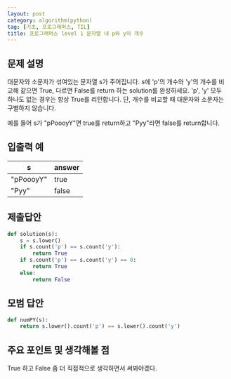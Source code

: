 ```yaml
---
layout: post
category: algorithm(python)
tag: [기초, 프로그래머스, TIL]
title: 프로그래머스 level 1 문자열 내 p와 y의 개수
---
```


## 문제 설명

대문자와 소문자가 섞여있는 문자열 s가 주어집니다. s에 'p'의 개수와 'y'의 개수를 비교해 같으면 True, 다르면 False를 return 하는 solution를 완성하세요. 'p', 'y' 모두 하나도 없는 경우는 항상 True를 리턴합니다. 단, 개수를 비교할 때 대문자와 소문자는 구별하지 않습니다.

예를 들어 s가 "pPoooyY"면 true를 return하고 "Pyy"라면 false를 return합니다.

## 입출력 예

<table>
  <thead>
    <tr>
      <th>s</th>
      <th>answer</th>
    </tr>
  </thead>
  <tbody>
    <tr>
      <td>"pPoooyY"</td>
      <td>true</td>
    </tr>
    <tr>
      <td>"Pyy"</td>
      <td>false</td>
    </tr>
  </tbody>
</table>

## 제출답안

```python
def solution(s):
    s = s.lower()
    if s.count('p') == s.count('y'):
        return True
    if s.count('p') == s.count('y') == 0:
        return True
    else:
        return False
```

## 모범 답안

```python
def numPY(s):
    return s.lower().count('p') == s.lower().count('y')
```

## 주요 포인트 및 생각해볼 점
True 하고 False 좀 더 직접적으로 생각하면서 써봐야겠다.
